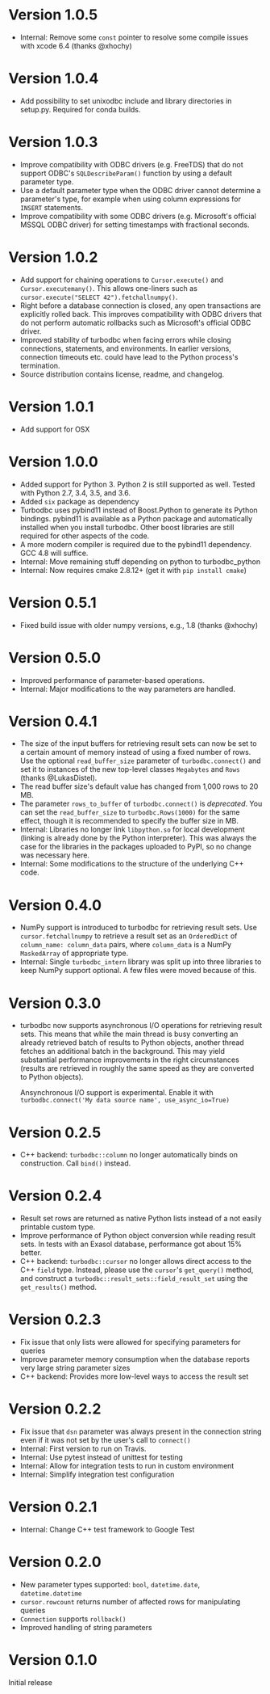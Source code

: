 Version 1.0.5
=============
*   Internal: Remove some `const` pointer to resolve some compile issues with
    xcode 6.4 (thanks @xhochy)

Version 1.0.4
=============
*   Add possibility to set unixodbc include and library directories in
    setup.py. Required for conda builds.

Version 1.0.3
=============
*   Improve compatibility with ODBC drivers (e.g. FreeTDS) that do not
    support ODBC's `SQLDescribeParam()` function by using a default
    parameter type.
*   Use a default parameter type when the ODBC driver cannot determine
    a parameter's type, for example when using column expressions for
    `INSERT` statements.
*   Improve compatibility with some ODBC drivers (e.g. Microsoft's official
    MSSQL ODBC driver) for setting timestamps with fractional seconds.

Version 1.0.2
=============
*   Add support for chaining operations to `Cursor.execute()` and
    `Cursor.executemany()`. This allows one-liners such as
    `cursor.execute("SELECT 42").fetchallnumpy()`.
*   Right before a database connection is closed, any open transactions
    are explicitly rolled back. This improves compatibility with ODBC drivers
    that do not perform automatic rollbacks such as Microsoft's official
    ODBC driver.
*   Improved stability of turbodbc when facing errors while closing connections,
    statements, and environments. In earlier versions, connection timeouts etc.
    could have lead to the Python process's termination.
*   Source distribution contains license, readme, and changelog.

Version 1.0.1
=============
*   Add support for OSX

Version 1.0.0
=============
*   Added support for Python 3. Python 2 is still supported as well.
    Tested with Python 2.7, 3.4, 3.5, and 3.6.
*   Added `six` package as dependency
*   Turbodbc uses pybind11 instead of Boost.Python to generate its Python
    bindings. pybind11 is available as a Python package and automatically
    installed when you install turbodbc.
    Other boost libraries are still required for other aspects of the code.
*   A more modern compiler is required due to the pybind11 dependency.
    GCC 4.8 will suffice.
*   Internal: Move remaining stuff depending on python to turbodbc_python
*   Internal: Now requires cmake 2.8.12+ (get it with `pip install cmake`)

Version 0.5.1
=============
*   Fixed build issue with older numpy versions, e.g., 1.8 (thanks @xhochy)

Version 0.5.0
=============
*   Improved performance of parameter-based operations.
*   Internal: Major modifications to the way parameters are handled.

Version 0.4.1
=============
*   The size of the input buffers for retrieving result sets can now be set
    to a certain amount of memory instead of using a fixed number of rows.
    Use the optional `read_buffer_size` parameter of `turbodbc.connect()` and
    set it to instances of the new top-level classes `Megabytes` and `Rows`
    (thanks @LukasDistel).
*   The read buffer size's default value has changed from 1,000 rows to
    20 MB.
*   The parameter `rows_to_buffer` of `turbodbc.connect()` is _deprecated_.
    You can set the `read_buffer_size` to `turbodbc.Rows(1000)` for the same
    effect, though it is recommended to specify the buffer size in MB.
*   Internal: Libraries no longer link `libpython.so` for local development
    (linking is already done by the Python interpreter). This was always
    the case for the libraries in the packages uploaded to PyPI, so no
    change was necessary here.
*   Internal: Some modifications to the structure of the underlying 
    C++ code.

Version 0.4.0
=============

*   NumPy support is introduced to turbodbc for retrieving result sets.
    Use `cursor.fetchallnumpy` to retrieve a result set as an `OrderedDict`
    of `column_name: column_data` pairs, where `column_data` is a NumPy `MaskedArray`
    of appropriate type.
*   Internal: Single `turbodbc_intern` library was split up into three libraries
    to keep NumPy support optional. A few files were moved because of this.

Version 0.3.0
=============

*   turbodbc now supports asynchronous I/O operations for retrieving result sets.
    This means that while the main thread is busy converting an already retrieved
    batch of results to Python objects, another thread fetches an additional
    batch in the background. This may yield substantial performance improvements
    in the right circumstances (results are retrieved in roughly the same speed
    as they are converted to Python objects).
    
    Ansynchronous I/O support is experimental. Enable it with
    `turbodbc.connect('My data source name', use_async_io=True)`

Version 0.2.5
=============

*   C++ backend: `turbodbc::column` no longer automatically binds on
    construction. Call `bind()` instead.

Version 0.2.4
=============

*   Result set rows are returned as native Python lists instead of a not easily
    printable custom type.
*   Improve performance of Python object conversion while reading result sets.
    In tests with an Exasol database, performance got about 15% better.
*   C++ backend: `turbodbc::cursor` no longer allows direct access to the C++
    `field` type. Instead, please use the `cursor`'s `get_query()` method,
    and construct a `turbodbc::result_sets::field_result_set` using the
    `get_results()` method.

Version 0.2.3
=============

*   Fix issue that only lists were allowed for specifying parameters for queries
*   Improve parameter memory consumption when the database reports very large
    string parameter sizes 
*   C++ backend: Provides more low-level ways to access the result set

Version 0.2.2
=============

*   Fix issue that `dsn` parameter was always present in the connection string
    even if it was not set by the user's call to `connect()`
*   Internal: First version to run on Travis.
*   Internal: Use pytest instead of unittest for testing
*   Internal: Allow for integration tests to run in custom environment
*   Internal: Simplify integration test configuration


Version 0.2.1
=============

*   Internal: Change C++ test framework to Google Test


Version 0.2.0
=============

*   New parameter types supported: `bool`, `datetime.date`, `datetime.datetime`
*   `cursor.rowcount` returns number of affected rows for manipulating queries
*   `Connection` supports `rollback()`
*   Improved handling of string parameters


Version 0.1.0
=============

Initial release